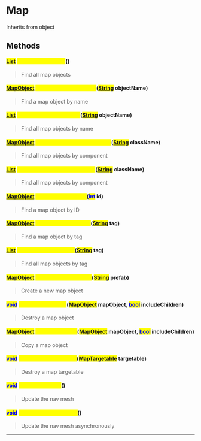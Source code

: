 # Map
Inherits from object
## Methods
#### <mark style="color:blue;">[List](../objects/List.md)</mark> <mark style="color:yellow;">FindAllMapObjects</mark>()
> Find all map objects

#### <mark style="color:blue;">[MapObject](../objects/MapObject.md)</mark> <mark style="color:yellow;">FindMapObjectByName</mark>(<mark style="color:blue;">[String](../static/String.md)</mark> objectName)
> Find a map object by name

#### <mark style="color:blue;">[List](../objects/List.md)</mark> <mark style="color:yellow;">FindMapObjectsByName</mark>(<mark style="color:blue;">[String](../static/String.md)</mark> objectName)
> Find all map objects by name

#### <mark style="color:blue;">[MapObject](../objects/MapObject.md)</mark> <mark style="color:yellow;">FindMapObjectByComponent</mark>(<mark style="color:blue;">[String](../static/String.md)</mark> className)
> Find all map objects by component

#### <mark style="color:blue;">[List](../objects/List.md)</mark> <mark style="color:yellow;">FindMapObjectsByComponent</mark>(<mark style="color:blue;">[String](../static/String.md)</mark> className)
> Find all map objects by component

#### <mark style="color:blue;">[MapObject](../objects/MapObject.md)</mark> <mark style="color:yellow;">FindMapObjectByID</mark>(<mark style="color:blue;">int</mark> id)
> Find a map object by ID

#### <mark style="color:blue;">[MapObject](../objects/MapObject.md)</mark> <mark style="color:yellow;">FindMapObjectByTag</mark>(<mark style="color:blue;">[String](../static/String.md)</mark> tag)
> Find a map object by tag

#### <mark style="color:blue;">[List](../objects/List.md)</mark> <mark style="color:yellow;">FindMapObjectsByTag</mark>(<mark style="color:blue;">[String](../static/String.md)</mark> tag)
> Find all map objects by tag

#### <mark style="color:blue;">[MapObject](../objects/MapObject.md)</mark> <mark style="color:yellow;">CreateMapObjectRaw</mark>(<mark style="color:blue;">[String](../static/String.md)</mark> prefab)
> Create a new map object

#### <mark style="color:blue;">void</mark> <mark style="color:yellow;">DestroyMapObject</mark>(<mark style="color:blue;">[MapObject](../objects/MapObject.md)</mark> mapObject, <mark style="color:blue;">bool</mark> includeChildren)
> Destroy a map object

#### <mark style="color:blue;">[MapObject](../objects/MapObject.md)</mark> <mark style="color:yellow;">CopyMapObject</mark>(<mark style="color:blue;">[MapObject](../objects/MapObject.md)</mark> mapObject, <mark style="color:blue;">bool</mark> includeChildren)
> Copy a map object

#### <mark style="color:blue;">void</mark> <mark style="color:yellow;">DestroyMapTargetable</mark>(<mark style="color:blue;">[MapTargetable](../objects/MapTargetable.md)</mark> targetable)
> Destroy a map targetable

#### <mark style="color:blue;">void</mark> <mark style="color:yellow;">UpdateNavMesh</mark>()
> Update the nav mesh

#### <mark style="color:blue;">void</mark> <mark style="color:yellow;">UpdateNavMeshAsync</mark>()
> Update the nav mesh asynchronously


---


